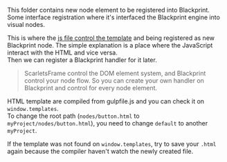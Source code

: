 This folder contains new node element to be registered into Blackprint. Some interface registration where it's interfaced the Blackprint engine into visual nodes.

This is where the [js file control the template](https://github.com/ScarletsFiction/ScarletsFrame/wiki/Component) and being registered as new Blackprint node. The simple explanation is a place where the JavaScript interact with the HTML and vice versa.<br>
Then we can register a Blackprint handler for it later.

> ScarletsFrame control the DOM element system, and Blackprint control your node flow.
> So you can create your own handler on Blackprint and control for every node element.

HTML template are compiled from gulpfile.js and you can check it on `window.templates`.<br>
To change the root path (`nodes/button.html` to `myProject/nodes/button.html`), you need to change `default` to another `myProject`.

If the template was not found on `window.templates`, try to save your `.html` again because the compiler haven't watch the newly created file.